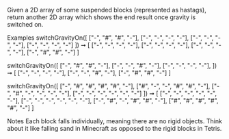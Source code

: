 Given a 2D array of some suspended blocks (represented as hastags), return another 2D array which shows the end result once gravity is switched on.

Examples
switchGravityOn([
  ["-", "#", "#", "-"],
  ["-", "-", "-", "-"],
  ["-", "-", "-", "-"],
  ["-", "-", "-", "-"]
]) ➞ [
  ["-", "-", "-", "-"],
  ["-", "-", "-", "-"],
  ["-", "-", "-", "-"],
  ["-", "#", "#", "-"]
]

switchGravityOn([
  ["-", "#", "#", "-"],
  ["-", "-", "#", "-"],
  ["-", "-", "-", "-"],
]) ➞ [
  ["-", "-", "-", "-"],
  ["-", "-", "#", "-"],
  ["-", "#", "#", "-"]
]

switchGravityOn([
  ["-", "#", "#", "#", "#", "-"],
  ["#", "-", "-", "#", "#", "-"],
  ["-", "#", "-", "-", "-", "-"],
  ["-", "-", "-", "-", "-", "-"]
]) ➞ [
  ["-", "-", "-", "-", "-", "-"],
  ["-", "-", "-", "-", "-", "-"],
  ["-", "#", "-", "#", "#", "-"],
  ["#", "#", "#", "#", "#", "-"]
]

Notes
Each block falls individually, meaning there are no rigid objects. Think about it like falling sand in Minecraft as opposed to the rigid blocks in Tetris.
